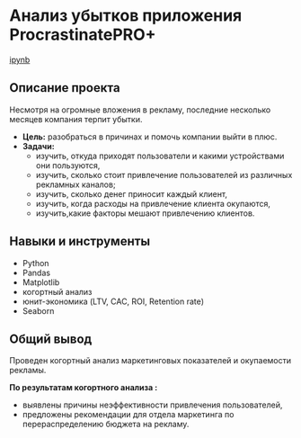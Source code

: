 # Анализ убытков приложения ProcrastinatePRO+
[ipynb](https://github.com/gaidds/portfolio/blob/main/Cohort%20analysis/ltv_roi_retention.ipynb)

## Описание проекта

Несмотря на огромные вложения в рекламу, последние несколько месяцев компания терпит убытки. 

- **Цель:** разобраться в причинах и помочь компании выйти в плюс.
- **Задачи:** 
    - изучить, откуда приходят пользователи и какими устройствами они пользуются,
    - изучить, сколько стоит привлечение пользователей из различных рекламных каналов;
    - изучить, сколько денег приносит каждый клиент,
    - изучить, когда расходы на привлечение клиента окупаются,
    - изучить,какие факторы мешают привлечению клиентов.

## Навыки и инструменты
- Python
- Pandas
- Matplotlib
- когортный анализ 
- юнит-экономика (LTV, CAC, ROI, Retention rate)
- Seaborn

## Общий вывод

Проведен когортный анализ маркетинговых показателей и окупаемости рекламы.
    
**По результатам когортного анализа :**
- выявлены причины неэффективности привлечения пользователей,
- предложены рекомендации для отдела маркетинга по перераспределению бюджета на рекламу.
 
